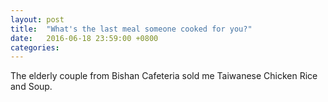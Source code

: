 ```yaml
---
layout: post
title:  "What's the last meal someone cooked for you?"
date:   2016-06-18 23:59:00 +0800
categories: 
---
```

The elderly couple from Bishan Cafeteria sold me Taiwanese Chicken Rice and Soup.
